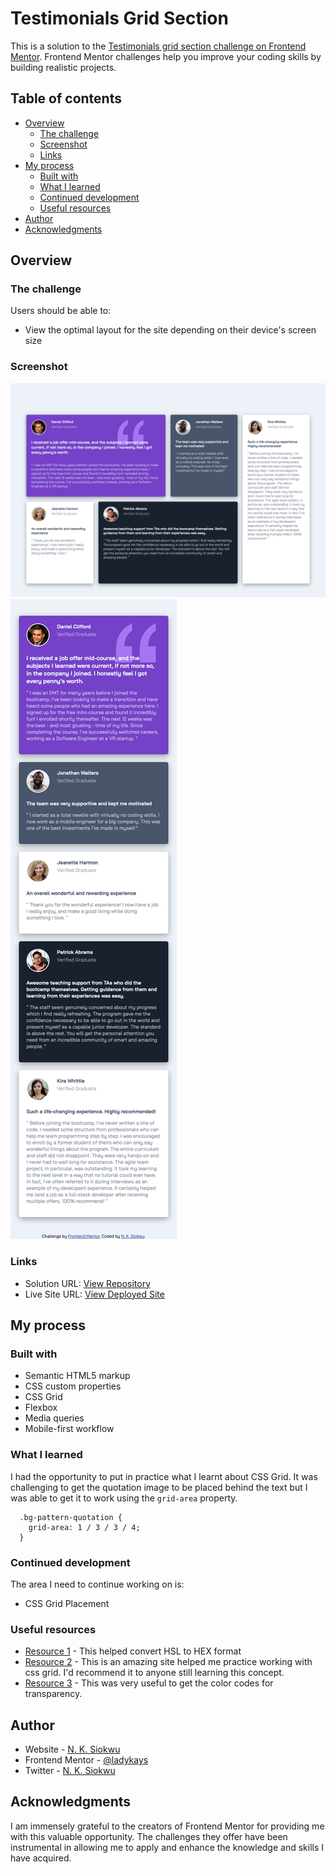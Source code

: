 # Testimonials Grid Section

This is a solution to the [Testimonials grid section challenge on Frontend Mentor](https://www.frontendmentor.io/challenges/testimonials-grid-section-Nnw6J7Un7). Frontend Mentor challenges help you improve your coding skills by building realistic projects. 

## Table of contents

- [Overview](#overview)
  - [The challenge](#the-challenge)
  - [Screenshot](#screenshot)
  - [Links](#links)
- [My process](#my-process)
  - [Built with](#built-with)
  - [What I learned](#what-i-learned)
  - [Continued development](#continued-development)
  - [Useful resources](#useful-resources)
- [Author](#author)
- [Acknowledgments](#acknowledgments)


## Overview

### The challenge

Users should be able to:

- View the optimal layout for the site depending on their device's screen size

### Screenshot

![Desktop screenshot](./images/screenshot-desktop.png)
![Mobile screenshot](./images/screenshot-mobile.png)


### Links

- Solution URL: [View Repository](https://github.com/ladykays/testimonials-grid-section)
- Live Site URL: [View Deployed Site](https://incandescent-chaja-112377.netlify.app)

## My process

### Built with

- Semantic HTML5 markup
- CSS custom properties
- CSS Grid
- Flexbox
- Media queries
- Mobile-first workflow


### What I learned

I had the opportunity to put in practice what I learnt about CSS Grid. It was challenging to get the quotation image to be placed behind the text but I was able to get it to work using the `grid-area` property.
```
  .bg-pattern-quotation {
    grid-area: 1 / 3 / 3 / 4;
  }
```

### Continued development
The area I need to continue working on is: 
* CSS Grid Placement 


### Useful resources

- [Resource 1](https://htmlcolors.com/hsl-to-hex) - This helped convert HSL to HEX format
- [Resource 2](https://yuangela.com/gridgarden/) - This is an amazing site helped me practice working with css grid. I'd recommend it to anyone still learning this concept.
- [Resource 3](https://gist.github.com/lopspower/03fb1cc0ac9f32ef38f4) - This was very useful to get the color codes for transparency.



## Author

- Website - [N. K. Siokwu](https://ladykays.github.io/my-react-portfolio/)
- Frontend Mentor - [@ladykays](https://www.frontendmentor.io/profile/ladykays)
- Twitter - [N. K. Siokwu](https://www.linkedin.com/in/ndidiamaka-siokwu-67b1a6267/)


## Acknowledgments

I am immensely grateful to the creators of Frontend Mentor for providing me with this valuable opportunity. The challenges they offer have been instrumental in allowing me to apply and enhance the knowledge and skills I have acquired.

